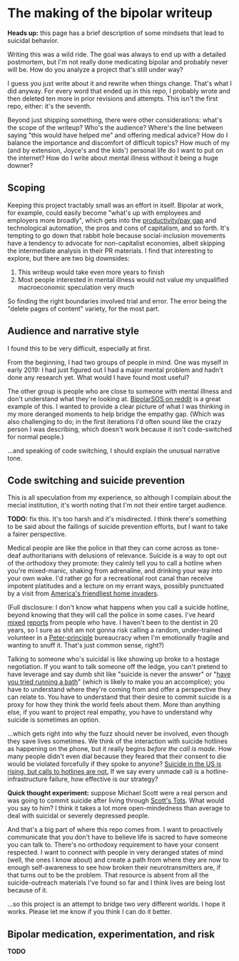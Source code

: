 # The making of the bipolar writeup
**Heads up:** this page has a brief description of some mindsets that lead to suicidal behavior.

Writing this was a wild ride. The goal was always to end up with a detailed postmortem, but I'm not really done medicating bipolar and probably never will be. How do you analyze a project that's still under way?

I guess you just write about it and rewrite when things change. That's what I did anyway. For every word that ended up in this repo, I probably wrote and then deleted ten more in prior revisions and attempts. This isn't the first repo, either: it's the seventh.

Beyond just shipping something, there were other considerations: what's the scope of the writeup? Who's the audience? Where's the line between saying "this would have helped me" and offering medical advice? How do I balance the importance and discomfort of difficult topics? How much of my (and by extension, Joyce's and the kids') personal life do I want to put on the internet? How do I write about mental illness without it being a huge downer?


## Scoping
Keeping this project tractably small was an effort in itself. Bipolar at work, for example, could easily become "what's up with employees and employers more broadly", which gets into the [productivity/pay gap](https://www.epi.org/productivity-pay-gap/) and technological automation, the pros and cons of capitalism, and so forth. It's tempting to go down that rabbit hole because social-inclusion movements have a tendency to advocate for non-capitalist economies, albeit skipping the intermediate analysis in their PR materials. I find that interesting to explore, but there are two big downsides:

1. This writeup would take even more years to finish
2. Most people interested in mental illness would not value my unqualified macroeconomic speculation very much

So finding the right boundaries involved trial and error. The error being the "delete pages of content" variety, for the most part.


## Audience and narrative style
I found this to be very difficult, especially at first.

From the beginning, I had two groups of people in mind. One was myself in early 2019: I had just figured out I had a major mental problem and hadn't done any research yet. What would I have found most useful?

The other group is people who are close to someone with mental illness and don't understand what they're looking at. [BipolarSOS on reddit](https://www.reddit.com/r/BipolarSOs/) is a great example of this. I wanted to provide a clear picture of what I was thinking in my more deranged moments to help bridge the empathy gap. (Which was also challenging to do; in the first iterations I'd often sound like the crazy person I was describing, which doesn't work because it isn't code-switched for normal people.)

...and speaking of code switching, I should explain the unusual narrative tone.


## Code switching and suicide prevention
This is all speculation from my experience, so although I complain about the mecial institution, it's worth noting that I'm not their entire target audience.

**TODO:** fix this. It's too harsh and it's misdirected. I think there's something to be said about the failings of suicide prevention efforts, but I want to take a fairer perspective.

Medical people are like the police in that they can come across as tone-deaf authoritarians with delusions of relevance. Suicide is a way to opt out of the orthodoxy they promote: they calmly tell you to call a hotline when you're mixed-manic, shaking from adrenaline, and drinking your way into your own wake. I'd rather go for a recreational root canal than receive impotent platitudes and a lecture on my errant ways, possibly punctuated by a visit from [America's friendliest home invaders](https://en.wikipedia.org/wiki/Law_enforcement_in_the_United_States).

(Full disclosure: I don't know what happens when you call a suicide hotline, beyond knowing that they will call the police in some cases. I've heard [mixed](https://www.quora.com/Why-are-suicide-hotlines-so-terrible?share=1) [reports](https://www.reddit.com/r/unpopularopinion/comments/gq47r4/the_usa_suicide_hotline_is_terrible_and_shouldnt/) from people who have. I haven't been to the dentist in 20 years, so I sure as shit am not gonna risk calling a random, under-trained volunteer in a [Peter-principle](https://en.wikipedia.org/wiki/Peter_principle) bureaucracy when I'm emotionally fragile and wanting to snuff it. That's just common sense, right?)

Talking to someone who's suicidal is like showing up broke to a hostage negotiation. If you want to talk someone off the ledge, you can't pretend to have leverage and say dumb shit like "suicide is never the answer" or "[have you tried running a bath](https://www.quora.com/Why-are-suicide-hotlines-so-useless-They-claim-they-cant-give-advice-and-the-last-one-I-talked-too-dismissed-my-depression-It-just-felt-like-Id-called-up-solely-to-be-patronized-and-laughed-at/answer/Bettie-Stiletto)" (which is likely to make you an accomplice); you have to understand where they're coming from and offer a perspective they can relate to. You have to understand that their desire to commit suicide is a proxy for how they think the world feels about them. More than anything else, if you want to project real empathy, you have to understand why suicide is sometimes an option.

...which gets right into why the fuzz should never be involved, even though they save lives sometimes. We think of the interaction with suicide hotlines as happening on the phone, but it really begins _before the call is made._ How many people didn't even dial because they feared that their consent to die would be violated forcefully if they spoke to anyone? [Suicide in the US is rising, but calls to hotlines are not.](https://whyy.org/segments/more-people-in-crisis-doesnt-mean-more-calls-to-suicide-hotlines-why-the-disconnect/) If we say every unmade call is a hotline-infrastructure failure, how effective is our strategy?

**Quick thought experiment:** suppose Michael Scott were a real person and was going to commit suicide after living through [Scott's Tots](https://www.youtube.com/watch?v=x0N2ZxQJYTw). What would you say to him? I think it takes a lot more open-mindedness than average to deal with suicidal or severely depressed people.

And that's a big part of where this repo comes from. I want to proactively communicate that you don't have to believe life is sacred to have someone you can talk to. There's no orthodoxy requirement to have your consent respected. I want to connect with people in very deranged states of mind (well, the ones I know about) and create a path from where they are now to enough self-awareness to see how broken their neurotransmitters are, if that turns out to be the problem. That resource is absent from all the suicide-outreach materials I've found so far and I think lives are being lost because of it.

...so this project is an attempt to bridge two very different worlds. I hope it works. Please let me know if you think I can do it better.


## Bipolar medication, experimentation, and risk
**TODO**
